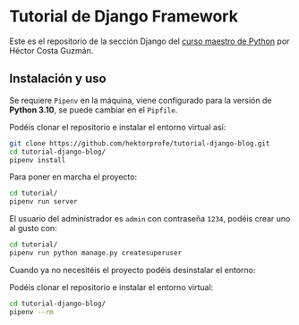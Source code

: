 # Tutorial de Django Framework

Este es el repositorio de la sección Django del [curso maestro de Python](https://www.hektorprofe.net/cupon/python) por Héctor Costa Guzmán.

## Instalación y uso

Se requiere `Pipenv` en la máquina, viene configurado para la versión de **Python 3.10**, se puede cambiar en el `Pipfile`.

Podéis clonar el repositorio e instalar el entorno virtual así:

```bash
git clone https://github.com/hektorprofe/tutorial-django-blog.git
cd tutorial-django-blog/
pipenv install
```

Para poner en marcha el proyecto:

```bash
cd tutorial/
pipenv run server
```

El usuario del administrador es `admin` con contraseña `1234`, podéis crear uno al gusto con:

```bash
cd tutorial/
pipenv run python manage.py createsuperuser
```

Cuando ya no necesitéis el proyecto podéis desinstalar el entorno:

Podéis clonar el repositorio e instalar el entorno virtual:

```bash
cd tutorial-django-blog/
pipenv --rm
```

